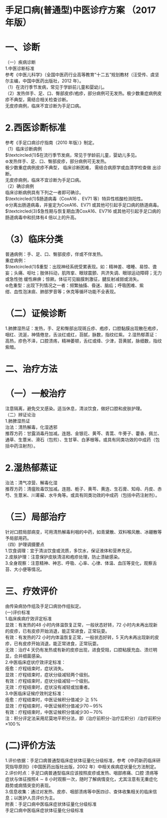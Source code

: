 # 手足口病(普通型)中医诊疗方案  （2017 年版）  
# 一、诊断  
（一）疾病诊断  
1.中医诊断标准  
参考《中医儿科学》（全国中医药行业高等教育“十二五”规划教材（汪受传、虞坚尔主编，中国中医药出版社，2012 年）。  
（1）在流行季节发病，常见于学龄前儿童和婴幼儿。  
（2）发热伴手、足、口、臀部皮疹/疱疹，部分病例可无发热。极少数重症病例皮疹不典型，需结合相关检查诊断。  
无皮疹病例，临床不宜诊断为手足口病。  
# 2.西医诊断标准  
参考《手足口病诊疗指南（2010 年版）》制定。  
（1）临床诊断病例  
$\textcircled{1}$在流行季节发病，常见于学龄前儿童，婴幼儿多见。  
$\circledcirc$发热伴手、足、口、臀部皮疹，部分病例可无发热。  
极少数重症病例皮疹不典型， 临床诊断困难， 需结合病原学或血清学检查做 出诊断。  
无皮疹病例，临床不宜诊断为手足口病。  
（2）确诊病例  
临床诊断病例具有下列之一者即可确诊。  
$\textcircled{1}$肠道病毒（CoxA16 、EV71 等）特异性核酸检测阳性。  
$\circledcirc$分离出肠道病毒，并鉴定为CoxA16、EV71 或其他可引起手足口病的肠道病毒。 $\textcircled{3}$急性期与恢复期血清CoxA16、EV716 或其他可引起手足口病的肠道病毒中和抗体有4 倍以上的升高。  
# （3）临床分类  
普通病例：手、足、口、臀部皮疹，伴或不伴发热。  
重症病例：  
$\textcircled{1}$重型：出现神经系统受累表现。如：精神差、嗜睡、易惊、谵妄；头痛、呕吐；肢体抖动，肌阵挛、眼球震颤、共济失调、眼球运动障碍；无力或急性弛 缓性麻痹；惊厥。体征可见脑膜刺激征，腱反射减弱或消失。  
$\circledcirc$危重型：出现下列情况之一者：频繁抽搐、昏迷、脑疝；呼吸困难、紫  
绀、血性泡沫痰、肺部罗音等；休克等循环功能不全表现。  
# （二）证候诊断  
1.肺脾湿热证：发热，手、足和臀部出现斑丘疹、疱疹，口腔黏膜出现散在疱疹，咽红、流涎，神情倦怠，舌淡红或红，苔腻，脉数，指纹红紫。 2.湿热郁蒸证：高热，疹色不泽，口腔溃疡，精神萎顿，舌红或绛、少津，苔黄腻，脉细数，指纹紫暗。  
# 二、治疗方法  
# （一）一般治疗  
注意隔离，避免交叉感染。适当休息，清淡饮食，做好口腔和皮肤护理。  
（二）辨证论治  
1.肺脾湿热证  
治法：清热解毒，化湿透邪  
推荐方药：甘露消毒丹加减。连翘、金银花、黄芩、青蒿、牛蒡子、藿香、佩兰、通草、生薏米、滑石（包煎）、生甘草、白茅根等。或具有同类功效的中成药（包括中药注射剂）。  
# 2.湿热郁蒸证  
治法：清气凉营、解毒化湿  
推荐方药：清瘟败毒饮加减。连翘、栀子、黄芩、黄连、生石膏、知母、丹皮、赤芍、生薏米、川萆薢、水牛角等。或具有同类功效的中成药（包括中药注射剂）。  
# （三）局部治疗  
针对口腔局部病变，可用清热解毒利咽的中药，如青黛散、双料喉风散、冰硼散等予局部用药。  
（四）护理调摄要点  
1.饮食调理：宜于清淡饮食或流质，多饮水，保证液体和营养充足。  
2.皮肤护理：注意保护皮肤清洁和疱疹处理，防止溃破感染。  
3.全身观察：注意精神、神志、呼吸、心率、心律、体温、血压等变化，观察舌苔、大小便等情况。  
# 三、疗效评价  
由传染病协作组及手足口病协作组拟定。  
(一)评价标准  
1.临床疾病疗效评定标准  
显效：有发热的48 小时内体温恢复正常，一般状态好转，72 小时内未再出现新的皮疹，已有皮疹开始消退，能正常进食，正常玩耍。  
有效：有发热的72 小时内体温恢复正常，一般状态好转，5 天内未再出现新的皮疹，已有皮疹开始消退，能正常进食，正常玩耍。  
无效：治疗4 天仍有发热或有新的皮疹出现，进食受阻，口腔粘膜充血、溃烂明显，合并细菌感染。  
2.中医临床症状疗效评定标准：  
痊愈：疗程结束时，症状消失。  
显效：疗程结束时，症状分级减轻两个级别。  
有效：疗程结束时，症状分级减轻一个级别。  
无效：疗程结束时，症状没有减轻或加重者。  
3.中医临床证候疗效判定标准：  
痊愈：疗程结束时，中医证候积分值减少$\geqq5\%$  
显效：疗程结束时，中医证候积分值减少$70\!\sim\!95\%$  
有效：疗程结束时，中医证候积分值减少$30\!\sim\!70\%$  
注：积分评定法采用尼莫地平积分法，即（治疗前积分-治疗后积分）/治疗前积分$\times100\,\%$  
#    (二)评价方法  
1.评价依据：手足口病普通型临床症状体征量化分级标准，参考《中药新药临床研究指导原则》（中国医药出版社出版，2002 年）中相关疾病症状量化方法制定。  
2.评价时点：手足口病普通型临床应该按照皮疹或发热、咽部疼痛、口腔 溃疡等症状与体征按照$4{\sim}8$ 小时观察一次，随时了解病情变化，尤其注意有无重症化趋势或病情突变的表现。  
3.信息收集：通过对发热、皮疹、咽部溃疡等中医四诊、查体收集相关的临床信息；以医护人员评价为主。  
附表：手足口病中医临床症状体征量化分级标准  
手足口病中医临床症状体征量化分级标准 
